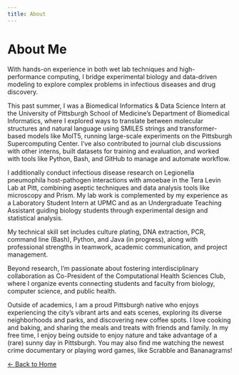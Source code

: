 ```yaml
---
title: About
---
```


# About Me
With hands-on experience in both wet lab techniques and high-performance computing, I bridge experimental biology and data-driven modeling to explore complex problems in infectious diseases and drug discovery.

This past summer, I was a Biomedical Informatics & Data Science Intern at the University of Pittsburgh School of Medicine’s Department of Biomedical Informatics, where I explored ways to translate between molecular structures and natural language using SMILES strings and transformer-based models like MolT5, running large-scale experiments on the Pittsburgh Supercomputing Center. I’ve also contributed to journal club discussions with other interns, built datasets for training and evaluation, and worked with tools like Python, Bash, and GitHub to manage and automate workflow.

I additionally conduct infectious disease research on Legionella pneumophila host-pathogen interactions with amoebae in the Tera Levin Lab at Pitt, combining aseptic techniques and data analysis tools like microscopy and Prism. My lab work is complemented by my experience as a Laboratory Student Intern at UPMC and as an Undergraduate Teaching Assistant guiding biology students through experimental design and statistical analysis.

My technical skill set includes culture plating, DNA extraction, PCR, command line (Bash), Python, and Java (in progress), along with professional strengths in teamwork, academic communication, and project management.

Beyond research, I’m passionate about fostering interdisciplinary collaboration as Co-President of the Computational Health Sciences Club, where I organize events connecting students and faculty from biology, computer science, and public health.

Outside of academics, I am a proud Pittsburgh native who enjoys experiencing the city’s vibrant arts and eats scenes, exploring its diverse neighborhoods and parks, and discovering new coffee spots. I love cooking and baking, and sharing the meals and treats with friends and family. In my free time, I enjoy being outside to enjoy nature and take advantage of a (rare) sunny day in Pittsburgh. You may also find me watching the newest crime documentary or playing word games, like Scrabble and Bananagrams!

[← Back to Home](index.md)
